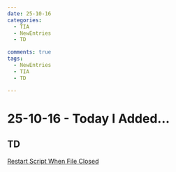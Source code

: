 ```yaml
---
date: 25-10-16
categories:
  - TIA
  - NewEntries
  - TD

comments: true
tags:
  - NewEntries
  - TIA
  - TD

---
```

# 25-10-16 - Today I Added...
## TD
[Restart Script When File Closed](../../TD/TECHNIQUES/CrashFileRestartScript.md)
